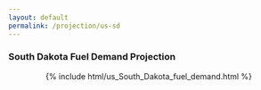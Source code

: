 ```yaml
---
layout: default
permalink: /projection/us-sd
---
```


### South Dakota Fuel Demand Projection

<p align="center">
    {% include html/us_South_Dakota_fuel_demand.html %}
</p>
